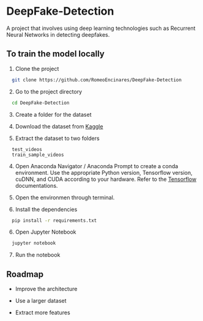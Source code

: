 # DeepFake-Detection

A project that involves using deep learning technologies such as Recurrent Neural Networks in detecting deepfakes.

## To train the model locally

1. Clone the project

```bash
  git clone https://github.com/RomeoEncinares/DeepFake-Detection
```

2. Go to the project directory

```bash
  cd DeepFake-Detection
```

3. Create a folder for the dataset

4. Download the dataset from [Kaggle](https://www.kaggle.com/competitions/deepfake-detection-challenge/overview)

5. Extract the dataset to two folders

```
  test_videos
  train_sample_videos
```

4. Open Anaconda Navigator / Anaconda Prompt to create a conda environment. Use the appropriate Python version, Tensorflow version, cuDNN, and CUDA according to your hardware. Refer to the [Tensorflow](https://www.tensorflow.org/install/source_windows) documentations.

5. Open the environmen through terminal.

6. Install the dependencies

```bash
  pip install -r requirements.txt
```
6. Open Jupyter Notebook 

```bash
  jupyter notebook
```
7. Run the notebook

## Roadmap

- Improve the architecture

- Use a larger dataset

- Extract more features

